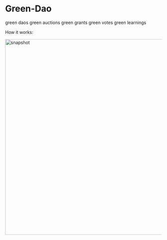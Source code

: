 # Green-Dao

 green daos
 green auctions
 green grants
 green votes
 green learnings
 
 
 How it works:
 
 <img width="627" alt="snapshot" src="https://user-images.githubusercontent.com/84829620/178649437-73d63478-8307-4257-a70d-40226903f724.png">

